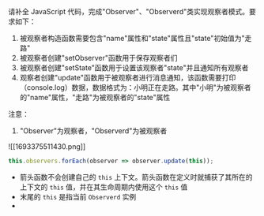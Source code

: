 请补全 JavaScript 代码，完成"Observer"、"Observerd"类实现观察者模式。要求如下：

1. 被观察者构造函数需要包含"name"属性和"state"属性且"state"初始值为"走路"
2. 被观察者创建"setObserver"函数用于保存观察者们
3. 被观察者创建"setState"函数用于设置该观察者"state"并且通知所有观察者
4. 观察者创建"update"函数用于被观察者进行消息通知，该函数需要打印（console.log）数据，数据格式为：小明正在走路。其中"小明"为被观察者的"name"属性，"走路"为被观察者的"state"属性  

注意：

1. "Observer"为观察者，"Observerd"为被观察者

![[1693375511430.png]]

```JavaScript
this.observers.forEach(observer => observer.update(this));
```

* 箭头函数不会创建自己的 `this` 上下文。箭头函数在定义时就捕获了其所在的上下文的 `this` 值，并在其生命周期内使用这个 `this` 值
* 末尾的 `this` 是指当前 `Observerd` 实例
* 